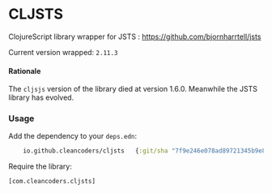 # CLJSTS

ClojureScript library wrapper for JSTS : https://github.com/bjornharrtell/jsts

Current version wrapped: `2.11.3`

#### Rationale

The `cljsjs` version of the library died at version 1.6.0. Meanwhile the JSTS library has evolved.

### Usage

Add the dependency to your `deps.edn`:

```Clojure
    io.github.cleancoders/cljsts   {:git/sha "7f9e246e078ad89721345b9e8ac661cb04a1d9b9"}
```

Require the library:

```Clojure
[com.cleancoders.cljsts]
```